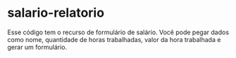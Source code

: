 # salario-relatorio 
Esse código tem o recurso de formulário de salário. Você pode pegar dados como nome, quantidade de horas trabalhadas, valor da hora trabalhada e gerar um formulário. 
